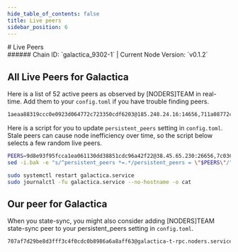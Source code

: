 ```yaml
---
hide_table_of_contents: false
title: Live peers
sidebar_position: 6
---
```


<div class="h1-with-icon icon-galactica">
# Live Peers
</div>
###### Chain ID: `galactica_9302-1` | Current Node Version: `v0.1.2`

## All Live Peers for Galactica
Here is a list of 52 active peers as observed by [NODERS]TEAM in real-time. Add them to your `config.toml` if you have trouble finding peers.

```bash
1aeaa88319ccc0e0923d064772c723350cdf6203@185.248.24.16:14656,711a08772c412ba9a0cec5009a1de2a86fe23241@62.171.152.151:26656,c722e6dc5f762b0ef19be7f8cc8fd67cdf988946@49.12.96.14:26656,f3cd6b6ebf8376e17e630266348672517aca006a@46.4.5.45:27456,8949fb771f2859248bf8b315b6f2934107f1cf5a@168.119.241.1:26656,9d3dd097a4ef25c6e245d3a56ac695906c893459@188.40.85.207:12956,ea9da9a379e2a97d16c1d9d48b3022510e71baf3@207.180.210.121:26656,3afb7974589e431293a370d10f4dcdb73fa96e9b@157.90.158.222:26656,be04bded82ba7f33e9a81cc06dca85323c497cf9@104.236.75.162:26656,4fd2d21359ce7cf579ce2f7095969c77aa06816b@135.181.246.44:46656,352f0d063941286352db1db35023ca5466080280@65.21.61.77:26656,f2ea5839ecea55e02a859f60926e94eef73a50a6@103.35.64.107:10656,a7e4656f2373d58788b742f1678772505f693b7c@65.108.68.214:46656,02d1f566bcaec4b838884a1f76833a16480c05b6@135.181.97.157:26656,5df261eba113c80cf9e16fda857aea94e73642d4@104.236.75.145:26656,3a8725237bfa1a302831a6c6b04a57afbcdb0955@49.13.166.186:26656,9103e69647eb180f1d106d359aed5be419d52aaa@128.140.3.9:26656,9d8e93f95fcca1ea061130dd38851cdc96a42f22@38.45.65.230:26656,84880c302980c5bdf247c7ab4f0d9146bb4855f1@185.8.107.232:29656,78602c0132df6811cde271eaa5c9a1da3ee1c04a@84.247.181.19:46656,d4071036d5d9c8d73d34cc5c9e959bd5ffadd6c7@113.22.136.57:26656,f830e642454f51fd05329c469aedb2a777749d1f@113.161.185.148:26656,d4e8279807bdd235110852ce625223af328c0fd2@62.171.172.73:26656,22ec62e1c13e9fd3a7a6a2ed8bbcc78e32925ae1@116.202.20.150:26656,6f5ea6dbdd258ab7ae6b30c76b5053993beb068f@65.109.52.156:46656,0a8ba6f2a51f057ac6ee0550f44fd907c8dc2c87@51.138.187.32:26656,01aa6c277312f1f83f2a304f879d0c1d0d5bdec8@5.78.75.2:26656,fd3c4a9041807adf0e0cadac3bfc8b41dcaa4430@178.18.254.5:46656,ba0fa280bd92b31d7bc2b7c37558c9c5b054938a@65.21.69.53:46656,7c0364a46e792feb26229635942bbce7aa092f73@65.21.226.187:36656,368d193d004d8d9a668e99ed72b1985082a699a3@65.21.244.95:46656,868f0354c1f2d76f5bb495d32ba06bf67f8a754f@113.176.163.161:26656,21a68c4188e30473c7d42015eef6e4d02fe2e164@49.13.15.193:26656,d2edb143d8f8cf36044b26d45910c11d16b89198@88.198.34.105:27456,b22419aa3ea0fb3598e2d70cca09c510cf44b05e@161.97.148.125:26656,c73111dcaf74c6f44fa8b844f117946bc14372e9@5.78.92.217:26656,78ff60e1b3cbcc3eb23b1ac56a38eccab509926c@89.187.156.184:46656,203cb1d93b97fb58467a53becf87a47a09d86e1a@118.70.57.247:46656,c38d13b38fe39be68c2d40854ba238eb98aa938b@109.71.240.76:26656,15c8ce51492b22b13be095aac62cf2c33a1cf44e@65.109.68.87:30656,7dfd2732dc75b64d9d1e08aa1e8d0efcfdf5a17d@193.24.209.248:26656,c9993c738bec6a10cfb8bb30ac4e9ae6f8286a5b@65.109.36.231:11656,391b717302c9bf393cad589a55368e1f9ec075ab@135.181.238.38:27456,9990ab130eac92a2ed1c3d668e9a1c6e811e8f35@148.251.177.108:27456,0093a8dcd53cd9836c3139ec3ba197fcbfd35674@135.125.67.229:26656,1e2e92254999aa338ab7d3816e6accda9eee6988@2a03:13156,18115d5f2ccee26cf2e62ce2fdb544bb24cc35cc@37.60.239.114:656,e74dcc0db2e4810894cadde88049a7d11084f94e@207.180.226.141:26656,e65a39d9a3d56b7361644a810e0ea44790cbaa58@144.91.101.142:26656,5c2a752c9b1952dbed075c56c600c3a79b58c395@178.211.139.77:27566,e926f2e20568e61646558a2b8fd4a4e46d77903f@141.95.110.124:26656,52ccf467673f93561c9d5dd4434def32ef2cd7f3@65.108.231.124:46656
```

Here is a script for you to update `persistent_peers` setting in `config.toml`. Stale peers can cause node inefficiency over time, so the script below selects a few random live peers.

```bash
PEERS=9d8e93f95fcca1ea061130dd38851cdc96a42f22@38.45.65.230:26656,7c0364a46e792feb26229635942bbce7aa092f73@65.21.226.187:36656,9990ab130eac92a2ed1c3d668e9a1c6e811e8f35@148.251.177.108:27456,352f0d063941286352db1db35023ca5466080280@65.21.61.77:26656,3a8725237bfa1a302831a6c6b04a57afbcdb0955@49.13.166.186:26656
sed -i.bak -e "s/^persistent_peers *=.*/persistent_peers = \"$PEERS\"/" ~/.galactica/config/config.toml

sudo systemctl restart galactica.service
sudo journalctl -fu galactica.service --no-hostname -o cat
```

## Our peer for Galactica
When you state-sync, you might also consider adding [NODERS]TEAM state-sync peer to your persistent_peers setting in `config.toml`.

```bash
707af7d29be8d3fff3c4f0cdc0b8986a6a8aff63@galactica-t-rpc.noders.services:28656
```